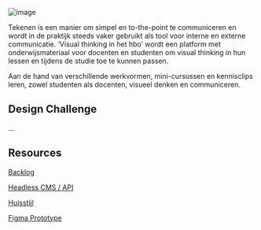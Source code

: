 ![image](https://user-images.githubusercontent.com/1061632/191292733-fe7516d2-aaf9-4fc6-bbed-14fbd9d26dd5.png)

Tekenen is een manier om simpel en to-the-point te communiceren en wordt in de praktijk steeds vaker gebruikt als tool voor interne en externe communicatie. ‘Visual thinking in het hbo’ wordt een platform met onderwijsmateriaal voor docenten en studenten om visual thinking in hun lessen en tijdens de studie toe te kunnen passen.

Aan de hand van verschillende werkvormen, mini-cursussen en kennisclips leren, zowel studenten als docenten, visueel denken en communiceren.

## Design Challenge
...

## Resources
[Backlog](https://github.com/orgs/fdnd-agency/projects/7/views/3) 

<!--[Sprintplanning Miro Board](https://miro.com/app/board/uXjVPhWkx3k=/?share_link_id=863710582264)-->

[Headless CMS / API](https://api-eu-central-1-shared-euc1-02.hygraph.com/v2/clbe0xfvf2fdq01uj9eme97m7/master)

[Huisstijl](https://github.com/fdnd-projects/visual-thinking/blob/0bcfc55d8c25483d18e5c6629ad7fa7e99ca7b51/vtHBO-styleguide-v1.pdf)  

[Figma Prototype](https://www.figma.com/proto/BcmZb4clafkTX1UM1GN3F2/Prototype-v3-Visual-Thinking-in-het-HBO?node-id=21%3A995&starting-point-node-id=21%3A995&scaling=scale-down)  
